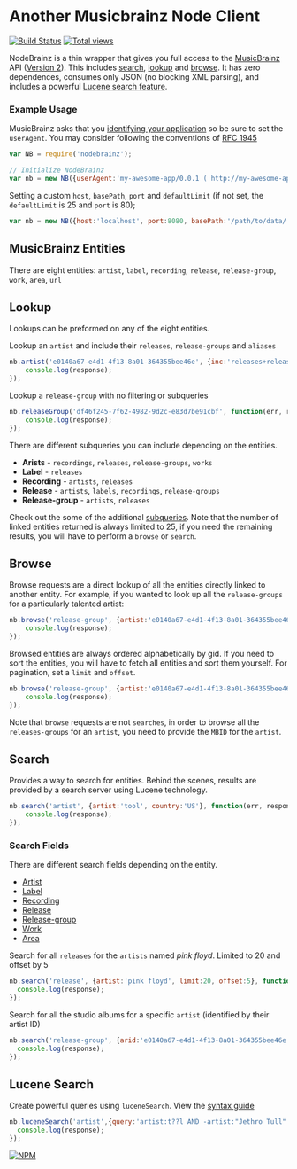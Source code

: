 # Another Musicbrainz Node Client

[![Build Status](https://secure.travis-ci.org/jbraithwaite/nodebrainz.png?branch=master)](http://travis-ci.org/jbraithwaite/nodebrainz) [![Total views](https://sourcegraph.com/api/repos/github.com/jbraithwaite/nodebrainz/counters/views.png)](https://sourcegraph.com/github.com/jbraithwaite/nodebrainz)

NodeBrainz is a thin wrapper that gives you full access to the [MusicBrainz](http://musicbrainz.org/) API ([Version 2](http://musicbrainz.org/doc/Development/XML_Web_Service/Version_2/)). This includes [search](http://musicbrainz.org/doc/Development/XML_Web_Service/Version_2/Search), [lookup](http://musicbrainz.org/doc/Development/XML_Web_Service/Version_2/#Lookups) and [browse](http://musicbrainz.org/doc/Development/XML_Web_Service/Version_2/#Browse). It has zero dependences, consumes only JSON (no blocking XML parsing), and includes a powerful [Lucene search feature](#lucene-search).

### Example Usage

MusicBrainz asks that you [identifying your application](http://musicbrainz.org/doc/Development/XML_Web_Service/Version_2#Identifying_your_application_to_the_MusicBrainz_Web_Service) so be sure to set the `userAgent`. You may consider following the conventions of [RFC 1945](http://tools.ietf.org/html/rfc1945#section-3.7)

```javascript
var NB = require('nodebrainz');

// Initialize NodeBrainz
var nb = new NB({userAgent:'my-awesome-app/0.0.1 ( http://my-awesome-app.com )'});
```

Setting a custom `host`, `basePath`, `port` and `defaultLimit` (if not set, the `defaultLimit` is 25 and `port` is 80);

```javascript
var nb = new NB({host:'localhost', port:8080, basePath:'/path/to/data/', defaultLimit:50});
```

## MusicBrainz Entities

There are eight entities: `artist`, `label`, `recording`, `release`, `release-group`, `work`, `area`, `url`

## Lookup

Lookups can be preformed on any of the eight entities.

Lookup an `artist` and include their `releases`, `release-groups` and `aliases`

```javascript
nb.artist('e0140a67-e4d1-4f13-8a01-364355bee46e', {inc:'releases+release-groups+aliases'}, function(err, response){
    console.log(response);
});
```

Lookup a `release-group` with no filtering or subqueries

```javascript
nb.releaseGroup('df46f245-7f62-4982-9d2c-e83d7be91cbf', function(err, response){
    console.log(response);
});
```

There are different subqueries you can include depending on the entities.

- **Arists** - `recordings`, `releases`, `release-groups`, `works`
- **Label** - `releases`
- **Recording** - `artists`, `releases`
- **Release** - `artists`, `labels`, `recordings`, `release-groups`
- **Release-group** - `artists`, `releases`

Check out the some of the additional [subqueries](http://musicbrainz.org/doc/Development/XML_Web_Service/Version_2#inc.3D_arguments_which_affect_subqueries). Note that the number of linked entities returned is always limited to 25, if you need the remaining results, you will have to perform a `browse` or `search`.

## Browse

Browse requests are a direct lookup of all the entities directly linked to another entity. For example, if you wanted to look up all the `release-groups` for a particularly talented artist:

```javascript
nb.browse('release-group', {artist:'e0140a67-e4d1-4f13-8a01-364355bee46e'}, function(err, response){
    console.log(response);
});
```
Browsed entities are always ordered alphabetically by gid. If you need to sort the entities, you will have to fetch all entities and sort them yourself. For pagination, set a `limit` and `offset`.

```javascript
nb.browse('release-group', {artist:'e0140a67-e4d1-4f13-8a01-364355bee46e', type:'album', limit:2, offset:1}, function(err, response){
    console.log(response);
});
```

Note that `browse` requests are not `searches`, in order to browse all the `releases-groups` for an `artist`, you need to provide the `MBID` for the `artist`.

## Search

Provides a way to search for entities. Behind the scenes, results are provided by a search server using Lucene technology.

```javascript
nb.search('artist', {artist:'tool', country:'US'}, function(err, response){
    console.log(response);
});
```

### Search Fields

There are different search fields depending on the entity.

- [Artist](http://musicbrainz.org/doc/Development/XML_Web_Service/Version_2/Search#Artist)
- [Label](http://musicbrainz.org/doc/Development/XML_Web_Service/Version_2/Search#Label)
- [Recording](http://musicbrainz.org/doc/Development/XML_Web_Service/Version_2/Search#Recording)
- [Release](http://musicbrainz.org/doc/Development/XML_Web_Service/Version_2/Search#Release)
- [Release-group](http://musicbrainz.org/doc/Development/XML_Web_Service/Version_2/Search#Release_Group)
- [Work](http://musicbrainz.org/doc/Development/XML_Web_Service/Version_2/Search#Work)
- [Area](http://musicbrainz.org/doc/Development/XML_Web_Service/Version_2/Search#Area)

Search for all `releases` for the `artists` named *pink floyd*. Limited to 20 and offset by 5

```javascript
nb.search('release', {artist:'pink floyd', limit:20, offset:5}, function(err, response){
  console.log(response);
});
```
Search for all the studio albums for a specific `artist` (identified by their artist ID)

```javascript
nb.search('release-group', {arid:'e0140a67-e4d1-4f13-8a01-364355bee46e', type:"album"}, function(err, response){
  console.log(response);
});
```

## Lucene Search

Create powerful queries using `luceneSearch`. View the [syntax guide](https://lucene.apache.org/core/4_3_0/queryparser/org/apache/lucene/queryparser/classic/package-summary.html#package_description)

```javascript
nb.luceneSearch('artist',{query:'artist:t??l AND -artist:"Jethro Tull"', limit: 2, offset: 1}, function(err, response){
  console.log(response);
});
```

[![NPM](https://nodei.co/npm/nodebrainz.png?downloads=true)](https://nodei.co/npm/nodebrainz/)
